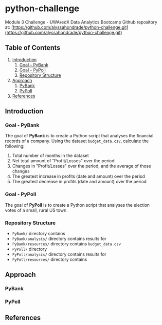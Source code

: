# python-challenge
Module 3 Challenge - UWA/edX Data Analytics Bootcamp
Github repository at: [https://github.com/alyssahondrade/python-challenge.git](https://github.com/alyssahondrade/python-challenge.git)

## Table of Contents
1. [Introduction](https://github.com/alyssahondrade/python-challenge/blob/main/README.md#introduction)
    1. [Goal - PyBank](https://github.com/alyssahondrade/python-challenge/blob/main/README.md#goal---pybank)
    2. [Goal - PyPoll](https://github.com/alyssahondrade/python-challenge/blob/main/README.md#goal---pypoll)
    3. [Repository Structure](https://github.com/alyssahondrade/python-challenge/blob/main/README.md#repository-structure)
2. [Approach](https://github.com/alyssahondrade/python-challenge/blob/main/README.md#approach)
    1. [PyBank](https://github.com/alyssahondrade/python-challenge/blob/main/README.md#pybank)
    2. [PyPoll](https://github.com/alyssahondrade/python-challenge/blob/main/README.md#pypoll)
4. [References](https://github.com/alyssahondrade/python-challenge/blob/main/README.md#references)

## Introduction
### Goal - PyBank
The goal of **PyBank** is to create a Python script that analyses the financial records of a company. Using the dataset `budget_data.csv`, calculate the following:
1. Total number of months in the dataset
2. Net total amount of "Profit/Losses" over the period
3. Changes in "Profit/Losses" over the period, and the average of those changes
4. The greatest increase in profits (date and amount) over the period
5. The greatest decrease in profits (date and amount) over the period

### Goal - PyPoll
The goal of **PyPoll** is to create a Python script that analyses the election votes of a small, rural US town.


### Repository Structure
- `PyBank/` directory contains
- `PyBank/analysis/` directory contains results for
- `PyBank/resources/` directory contains `budget_data.csv`
- `PyPoll/` directory
- `PyPoll/analysis/` directory contains results for
- `PyPoll/resources/` directory contains


## Approach
### PyBank

### PyPoll

## References
